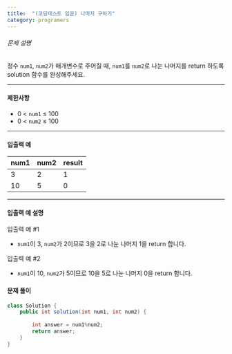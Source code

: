 ```yaml
---
title:  "(코딩테스트 입문) 나머지 구하기"
category: programers
---
```




###### 문제 설명

정수 `num1`, `num2`가 매개변수로 주어질 때, `num1`를 `num2`로 나눈 나머지를 return 하도록 solution 함수를 완성해주세요.

------

#### 제한사항

- 0 < `num1` ≤ 100
- 0 < `num2` ≤ 100

------

#### 입출력 예

| num1 | num2 | result |
| ---- | ---- | ------ |
| 3    | 2    | 1      |
| 10   | 5    | 0      |

------

#### 입출력 예 설명

입출력 예 #1

- `num1`이 3, `num2`가 2이므로 3을 2로 나눈 나머지 1을 return 합니다.

입출력 예 #2

- `num1`이 10, `num2`가 5이므로 10을 5로 나눈 나머지 0을 return 합니다.



#### 문제 풀이

```java
class Solution {
    public int solution(int num1, int num2) {
        
        int answer = num1%num2;
        return answer;
    }
}
```



